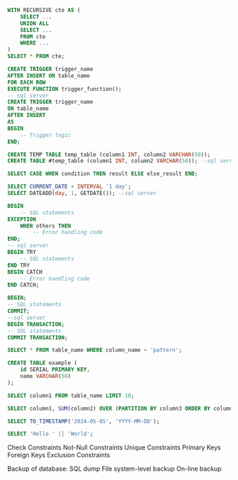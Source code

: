 ``` sql
WITH RECURSIVE cte AS (
    SELECT ...
    UNION ALL
    SELECT ...
    FROM cte
    WHERE ...
)
SELECT * FROM cte;
```

``` sql
CREATE TRIGGER trigger_name
AFTER INSERT ON table_name
FOR EACH ROW
EXECUTE FUNCTION trigger_function();
-- sql server
CREATE TRIGGER trigger_name
ON table_name
AFTER INSERT
AS
BEGIN
    -- Trigger logic
END;
```

``` sql
CREATE TEMP TABLE temp_table (column1 INT, column2 VARCHAR(50));
CREATE TABLE #temp_table (column1 INT, column2 VARCHAR(50)); --sql server
```

``` sql
SELECT CASE WHEN condition THEN result ELSE else_result END;
```
``` sql
SELECT CURRENT_DATE + INTERVAL '1 day';
SELECT DATEADD(day, 1, GETDATE()); --sql server
```
``` sql
BEGIN
    -- SQL statements
EXCEPTION
    WHEN others THEN
        -- Error handling code
END;
-- sql server
BEGIN TRY
    -- SQL statements
END TRY
BEGIN CATCH
    -- Error handling code
END CATCH;
```
``` sql
BEGIN;
-- SQL statements
COMMIT;
--sql server
BEGIN TRANSACTION;
-- SQL statements
COMMIT TRANSACTION;
```
``` sql
SELECT * FROM table_name WHERE column_name ~ 'pattern';
```
``` sql
CREATE TABLE example (
    id SERIAL PRIMARY KEY,
    name VARCHAR(50)
);
```
``` sql
SELECT column1 FROM table_name LIMIT 10;
```

``` sql
SELECT column1, SUM(column2) OVER (PARTITION BY column3 ORDER BY column4 ROWS BETWEEN UNBOUNDED PRECEDING AND CURRENT ROW) AS running_total FROM table_name;
```

``` sql
SELECT TO_TIMESTAMP('2024-05-05', 'YYYY-MM-DD');
```

``` sql
SELECT 'Hello ' || 'World';
```

Check Constraints
Not-Null Constraints
Unique Constraints
Primary Keys
Foreign Keys
Exclusion Constraints

Backup of database:
SQL dump
File system-level backup
On-line backup
